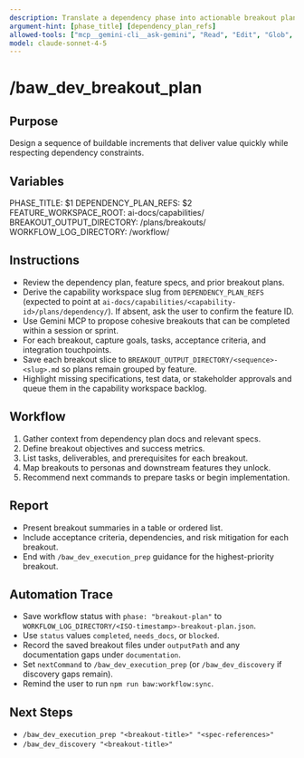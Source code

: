 ```yaml
---
description: Translate a dependency phase into actionable breakout plans
argument-hint: [phase_title] [dependency_plan_refs]
allowed-tools: ["mcp__gemini-cli__ask-gemini", "Read", "Edit", "Glob", "Grep", "MultiEdit", "Bash"]
model: claude-sonnet-4-5
---
```


# /baw_dev_breakout_plan

## Purpose
Design a sequence of buildable increments that deliver value quickly while respecting dependency constraints.

## Variables
PHASE_TITLE: $1
DEPENDENCY_PLAN_REFS: $2
FEATURE_WORKSPACE_ROOT: ai-docs/capabilities/
BREAKOUT_OUTPUT_DIRECTORY: <feature-workspace>/plans/breakouts/
WORKFLOW_LOG_DIRECTORY: <feature-workspace>/workflow/

## Instructions
- Review the dependency plan, feature specs, and prior breakout plans.
- Derive the capability workspace slug from `DEPENDENCY_PLAN_REFS` (expected to point at
  `ai-docs/capabilities/<capability-id>/plans/dependency/`). If absent, ask the user to confirm the feature ID.
- Use Gemini MCP to propose cohesive breakouts that can be completed within a session or sprint.
- For each breakout, capture goals, tasks, acceptance criteria, and integration touchpoints.
- Save each breakout slice to `BREAKOUT_OUTPUT_DIRECTORY/<sequence>-<slug>.md` so plans remain grouped by feature.
- Highlight missing specifications, test data, or stakeholder approvals and queue them in the capability workspace backlog.

## Workflow
1. Gather context from dependency plan docs and relevant specs.
2. Define breakout objectives and success metrics.
3. List tasks, deliverables, and prerequisites for each breakout.
4. Map breakouts to personas and downstream features they unlock.
5. Recommend next commands to prepare tasks or begin implementation.

## Report
- Present breakout summaries in a table or ordered list.
- Include acceptance criteria, dependencies, and risk mitigation for each breakout.
- End with `/baw_dev_execution_prep` guidance for the highest-priority breakout.

## Automation Trace
- Save workflow status with `phase: "breakout-plan"` to `WORKFLOW_LOG_DIRECTORY/<ISO-timestamp>-breakout-plan.json`.
- Use `status` values `completed`, `needs_docs`, or `blocked`.
- Record the saved breakout files under `outputPath` and any documentation gaps under `documentation`.
- Set `nextCommand` to `/baw_dev_execution_prep` (or `/baw_dev_discovery` if discovery gaps remain).
- Remind the user to run `npm run baw:workflow:sync`.

## Next Steps
- `/baw_dev_execution_prep "<breakout-title>" "<spec-references>"`
- `/baw_dev_discovery "<breakout-title>"`
